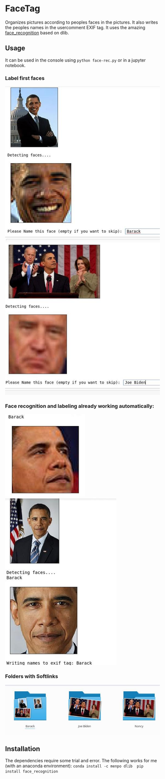 # FaceTag

Organizes pictures according to peoples faces in the pictures. It also writes the peoples names in the usercomment EXIF tag. It uses the amazing [face_recognition](https://github.com/ageitgey/face_recognition) based on dlib. 


## Usage

It can be used in the console using
`python face-rec.py`
or in a jupyter notebook.

### Label first faces 
![](res/demo1.jpg)
![](res/demo2.jpg)
### Face recognition and labeling already working automatically:
![](res/demo3.jpg)
![](res/demo6.jpg)

### Folders with Softlinks  

![](res/folders.jpg)




## Installation

The dependencies require some trial and error. The following works for me (with an anaconda environment):
`conda install -c menpo dlib 
pip install face_recognition`
